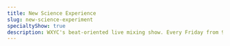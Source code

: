 ```yaml
---
title: New Science Experience
slug: new-science-experiment
specialtyShow: true
description: WXYC's beat-oriented live mixing show. Every Friday from 9 pm to 12 am.
---
```





